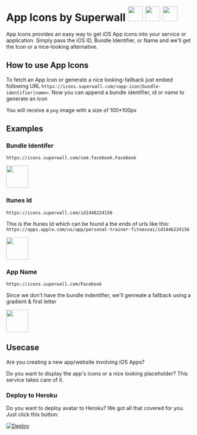 # App Icons by Superwall <img src="https://avatars.superwall.dev/id1446224156?size=20" height="40px" width="40px" />  <img src="https://avatars.superwall.dev/com.facebook.Facebook" height="40px" width="40px" /> <img src="https://avatars.superwall.dev/id1138400067?size=20" height="40px" width="40px" /> 

App Icons provides an easy way to get iOS App icons into your service or application. Simply pass the iOS ID, Bundle Identifier, or Name and we'll get the Icon or a nice-looking alternative. 


## How to use App Icons

To fetch an App Icon or generate a nice looking-fallback just embed following URL `https://icons.superwall.com/<app-icon|bundle-identifier|name>`. Now you can append a bundle identifier, id or name to generate an icon

You will receive a `png` image with a size of 100*100px

## Examples


### Bundle Identifer
```
https://icons.superwall.com/com.facebook.Facebook
```

<img src="https://avatars.superwall.dev/com.facebook.Facebook" height="60px" width="60px" />

### Itunes Id
```
https://icons.superwall.com/id1446224156
```


This is the Itunes Id which can be found a the ends of urls like this:  
`https://apps.apple.com/us/app/personal-trainer-fitnessai/id1446224156`

<img src="https://avatars.superwall.dev/id1446224156" height="60px" width="60px" />

### App Name

```
https://icons.superwall.com/Facebook
```

Since we don't have the bundle indentifier, we'll genreate a fallback using a gradient & first letter

<img src="https://avatars.superwall.dev/Facebook" height="60px" width="60px" />

## Usecase
Are you creating a new app/website involving iOS Apps? 

Do you want to display the app's icons or a nice looking placeholder? This service takes care of it. 

### Deploy to Heroku
Do you want to deploy avatar to Heroku?
We got all that covered for you.
Just click this button:

[![Deploy](https://www.herokucdn.com/deploy/button.svg)](https://heroku.com/deploy?template=https://github.com/superwall-me/avatar)
